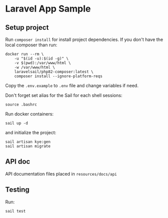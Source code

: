 # Laravel App Sample

## Setup project

Run `composer install` for install project dependencies. If you don't have the local composer than run:

```shell
docker run --rm \
    -u "$(id -u):$(id -g)" \
    -v $(pwd):/var/www/html \
    -w /var/www/html \
    laravelsail/php82-composer:latest \
    composer install --ignore-platform-reqs
```

Copy the `.env.example` to `.env` file and change variables if need.

Don't forget set alias for the Sail for each shell sessions:

```shell
source .bashrc
```

Run docker containers:

```shell
sail up -d
```

and initialize the project:

```shell
sail artisan kye:gen
sail artisan migrate
```

## API doc

API documentation files placed in `resources/docs/api`

## Testing

Run:

```shell
sail test
```
